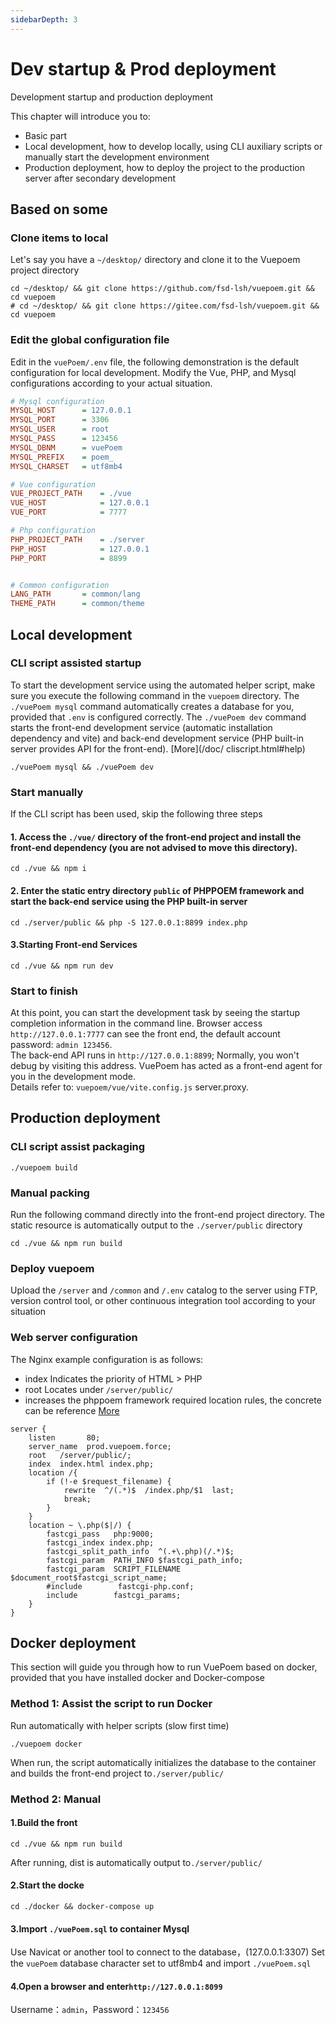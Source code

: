 ```yaml
---
sidebarDepth: 3
---
```

# Dev startup & Prod deployment
Development startup and production deployment

This chapter will introduce you to:
- Basic part
- Local development, how to develop locally, using CLI auxiliary scripts or manually start the development environment
- Production deployment, how to deploy the project to the production server after secondary development

## Based on some

### Clone items to local
Let's say you have a `~/desktop/` directory and clone it to the Vuepoem project directory
```shell
cd ~/desktop/ && git clone https://github.com/fsd-lsh/vuepoem.git && cd vuepoem
# cd ~/desktop/ && git clone https://gitee.com/fsd-lsh/vuepoem.git && cd vuepoem
```
### Edit the global configuration file
Edit in the `vuePoem/.env` file, the following demonstration is the default configuration for local development. Modify the Vue, PHP, and Mysql configurations according to your actual situation.
```ini
# Mysql configuration
MYSQL_HOST      = 127.0.0.1
MYSQL_PORT      = 3306
MYSQL_USER      = root
MYSQL_PASS      = 123456
MYSQL_DBNM      = vuePoem
MYSQL_PREFIX    = poem_
MYSQL_CHARSET   = utf8mb4

# Vue configuration
VUE_PROJECT_PATH    = ./vue
VUE_HOST            = 127.0.0.1
VUE_PORT            = 7777

# Php configuration
PHP_PROJECT_PATH    = ./server
PHP_HOST            = 127.0.0.1
PHP_PORT            = 8899


# Common configuration
LANG_PATH       = common/lang
THEME_PATH      = common/theme
```

## Local development

### CLI script assisted startup
To start the development service using the automated helper script, make sure you execute the following command in the `vuepoem` directory. The `./vuePoem mysql` command automatically creates a database for you, provided that `.env` is configured correctly. The `./vuePoem dev` command starts the front-end development service (automatic installation dependency and vite) and back-end development service (PHP built-in server provides API for the front-end). [More](/doc/ cliscript.html#help)
```shell
./vuePoem mysql && ./vuePoem dev
```

### Start manually
If the CLI script has been used, skip the following three steps

#### 1. Access the `./vue/` directory of the front-end project and install the front-end dependency (you are not advised to move this directory).
```shell
cd ./vue && npm i
```
#### 2. Enter the static entry directory `public` of PHPPOEM framework and start the back-end service using the PHP built-in server
```shell
cd ./server/public && php -S 127.0.0.1:8899 index.php
```

#### 3.Starting Front-end Services
```shell
cd ./vue && npm run dev
```

### Start to finish
At this point, you can start the development task by seeing the startup completion information in the command line. Browser access `http://127.0.0.1:7777` can see the front end, the default account password: `admin 123456`.  
The back-end API runs in `http://127.0.0.1:8899`; Normally, you won't debug by visiting this address. VuePoem has acted as a front-end agent for you in the development mode.  
Details refer to: `vuepoem/vue/vite.config.js` server.proxy.

## Production deployment

### CLI script assist packaging
```shell
./vuepoem build
```

### Manual packing
Run the following command directly into the front-end project directory. The static resource is automatically output to the `./server/public` directory
```shell
cd ./vue && npm run build
```

### Deploy vuepoem
Upload the `/server` and `/common` and `/.env` catalog to the server using FTP, version control tool, or other continuous integration tool according to your situation

### Web server configuration
The Nginx example configuration is as follows:
- index Indicates the priority of HTML > PHP
- root Locates under `/server/public/`
- increases the phppoem framework required location rules, the concrete can be reference [More](https://phppoem.com/docs/3.html)
```Nginx
server {
    listen       80;
    server_name  prod.vuepoem.force;
    root   /server/public/;
    index  index.html index.php;
    location /{
        if (!-e $request_filename) {
            rewrite  ^/(.*)$  /index.php/$1  last;
            break;
        }   
    } 
    location ~ \.php($|/) {
        fastcgi_pass   php:9000;
        fastcgi_index index.php;
        fastcgi_split_path_info  ^(.+\.php)(/.*)$;
        fastcgi_param  PATH_INFO $fastcgi_path_info;
        fastcgi_param  SCRIPT_FILENAME    $document_root$fastcgi_script_name;
        #include        fastcgi-php.conf;
        include        fastcgi_params;
    }
}

```

## Docker deployment
This section will guide you through how to run VuePoem based on docker, provided that you have installed docker and Docker-compose

### Method 1: Assist the script to run Docker
Run automatically with helper scripts (slow first time)
```shell
./vuepoem docker
```
When run, the script automatically initializes the database to the container and builds the front-end project to`./server/public/`

### Method 2: Manual

#### 1.Build the front
```shell
cd ./vue && npm run build
```
After running, dist is automatically output to`./server/public/`

#### 2.Start the docke
```shell
cd ./docker && docker-compose up
```

#### 3.Import `./vuePoem.sql` to container Mysql
Use Navicat or another tool to connect to the database，(127.0.0.1:3307)
Set the `vuePoem` database character set to utf8mb4 and import `./vuePoem.sql`

#### 4.Open a browser and enter`http://127.0.0.1:8099`
Username：`admin`，Password：`123456`

